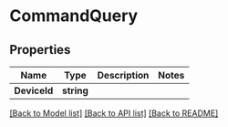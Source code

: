 # CommandQuery

## Properties

Name | Type | Description | Notes
------------ | ------------- | ------------- | -------------
**DeviceId** | **string** |  | 

[[Back to Model list]](../README.md#documentation-for-models) [[Back to API list]](../README.md#documentation-for-api-endpoints) [[Back to README]](../README.md)


